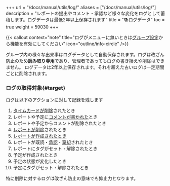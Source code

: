 +++
url = "/docs/manual/utils/log/"
aliases = ["/docs/manual/utils/log/"]
description = "レポートの提出やコメント・承認など様々な変化をログとして蓄積します。ログデータは最低2年以上保存されます"
title = "📚ログデータ"
toc = true
weight = 59030
+++

{{< callout context="note" title="ログがメニューに無いときは[グループ設定](/docs/setup/setting-group/#optionalFunction)から機能を有効にしてください" icon="outline/info-circle" />}}

グループ内の様々な出来事はログデータとして自動保存されます。ログは改ざん防止のため**読み取り専用**であり、管理者であってもログの書き換えや削除はできません。
ログデータは2年以上保存されます。それを超えた古いログは一定期間ごとに削除されます。

### ログの取得対象{#target}

ログは以下のアクションに対して記録を残します

1. [タイムカードが削除](/docs/manual/timecard/list/#remove)されたとき
2. レポートや予定に[コメントが書かれた](/docs/manual/read-report/state/#comment)とき
3. レポートや予定からコメントが削除されたとき
4. [レポートが削除](/docs/manual/read-report/removereport/)されたとき
5. [レポートが作成されたとき](/docs/manual/write-report/write/)
6. レポートが既読・[承認](/docs/manual/read-report/state/#agree)・[棄却](/docs/manual/read-report/state/#reject)されたとき
7. レポートにタグがセット・解除されたとき
8. 予定が作成されたとき
9. 予定の状態が変化したとき
10. 予定にタグがセット・解除されたとき

特に削除に対するログは改ざん防止の意味でも抑止力となります。
